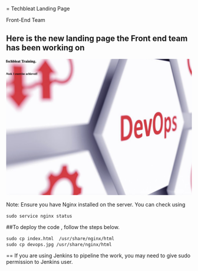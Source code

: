 = Techbleat Landing Page 

Front-End Team

## Here is the new landing page the Front end team has been working on
![Landping Page](./page.png)


Note:  Ensure you have Nginx installed on the server. You can check using 

```
sudo service nginx status
```

##To deploy the code , follow the steps below.

```
sudo cp index.html  /usr/share/nginx/html
sudo cp devops.jpg /usr/share/nginx/html 
```

== If you are using Jenkins to pipeline the work, you may need to give sudo permission to Jenkins user.




